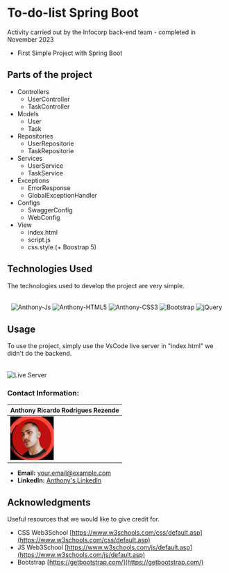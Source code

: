 # To-do-list Spring Boot

Activity carried out by the Infocorp back-end team - completed in November 2023
- First Simple Project with Spring Boot

## Parts of the project

- Controllers
  - UserController
  - TaskController
- Models
  - User
  - Task
- Repositories
  - UserRepositorie
  - TaskRepositorie
- Services
  - UserService
  - TaskService
- Exceptions
  - ErrorResponse
  - GlobalExceptionHandler
- Configs
  - SwaggerConfig
  - WebConfig
- View
  - index.html
  - script.js
  - css.style (+ Boostrap 5)

## Technologies Used

The technologies used to develop the project are very simple.

<div style="display: inline_block" align= "center"><br>
  <img align="center" alt="Anthony-Js" height="38" width="100" src="https://img.shields.io/badge/JavaScript-F7DF1E?style=for-the-badge&logo=javascript&logoColor=black">
  <img align="center" alt="Anthony-HTML5" height="38" width="100" src="https://img.shields.io/badge/HTML5-E34F26?style=for-the-badge&logo=html5&logoColor=white">
  <img align="center" alt="Anthony-CSS3" height="38" width="100" src="https://img.shields.io/badge/CSS3-1572B6?style=for-the-badge&logo=css3&logoColor=white">
  <img align="center" alt="Bootstrap" height="38" width="100" src="https://img.shields.io/badge/Bootstrap-563D7C?style=for-the-badge&logo=bootstrap&logoColor=white">
  <img align="center" alt="jQuery" height="38" width="100" src="https://img.shields.io/badge/jQuery-0769AD?style=for-the-badge&logo=jquery&logoColor=white">
</div>

## Usage

To use the project, simply use the VsCode live server in "index.html" we didn't do the backend.
<div style="display: block"><br>
<img align="center" alt="Live Server" height="38" width="120" src="https://img.shields.io/badge/Live%20Server-323330?style=for-the-badge&logo=visual-studio-code&logoColor=white">
</div>

### Contact Information:

| Anthony Ricardo Rodrigues Rezende |
| --- |
| <img src="./imageDeveloper/anthony.jpeg" alt="Anthony's Photo" width="100"/> |

- **Email:** your.email@example.com
- **LinkedIn:** [Anthony's LinkedIn](https://www.linkedin.com/in/anthony-rezende)


## Acknowledgments
Useful resources that we would like to give credit for.

- CSS Web3School [https://www.w3schools.com/css/default.asp](https://www.w3schools.com/css/default.asp)
- JS Web3School [https://www.w3schools.com/js/default.asp](https://www.w3schools.com/js/default.asp)
- Bootstrap [https://getbootstrap.com/](https://getbootstrap.com/)

##
